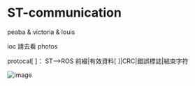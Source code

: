 # ST-communication
peaba & victoria & louis

ioc 請去看 photos

protocal[ ]：
ST-->ROS
前綴|有效資料[ ]|CRC|錯誤標誌|結束字符

![image](https://github.com/dit-robotics/ST_communication_2021/blob/main/photos/313F1E90-1E33-447D-A490-52318F2E4232.jpg)

